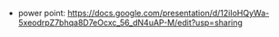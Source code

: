 - power point: https://docs.google.com/presentation/d/12iIoHQyWa-5xeodrpZ7bhqa8D7eOcxc_56_dN4uAP-M/edit?usp=sharing